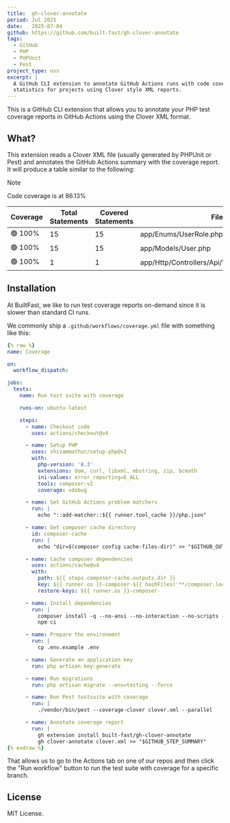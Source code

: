 ```yaml
---
title:  gh-clover-annotate
period: Jul 2025
date:   2025-07-04
github: https://github.com/built-fast/gh-clover-annotate
tags:
  - GitHub
  - PHP
  - PHPUnit
  - Pest
project_type: oss
excerpt: |
  A GitHub CLI extension to annotate GitHub Actions runs with code coverage
  statistics for projects using Clover style XML reports.
---
```


This is a GitHub CLI extension that allows you to annotate your
PHP test coverage reports in GitHub Actions using the Clover XML format.

## What?

This extension reads a Clover XML file (usually generated by PHPUnit or Pest)
and annotates the GitHub Actions summary with the coverage report. It will
produce a table similar to the following:

> [!NOTE]
>  Code coverage is at 86.13%

| Coverage | Total Statements | Covered Statements | File                                           |
| -------- | ---------------- | ------------------ | ---------------------------------------------- |
| 🟢 100%  | 15               | 15                 | app/Enums/UserRole.php                         |
| 🟢 100%  | 15               | 15                 | app/Models/User.php                            |
| 🟢 100%  | 1                | 1                  | app/Http/Controllers/Api/V1/PingController.php |

## Installation

At BuiltFast, we like to run test coverage reports on-demand since it is
slower than standard CI runs.

We commonly ship a `.github/workflows/coverage.yml` file with something like
this:

```yaml
{% raw %}
name: Coverage

on:
  workflow_dispatch:

jobs:
  tests:
    name: Run test suite with coverage

    runs-on: ubuntu-latest

    steps:
      - name: Checkout code
        uses: actions/checkout@v4

      - name: Setup PHP
        uses: shivammathur/setup-php@v2
        with:
          php-version: '8.3'
          extensions: dom, curl, libxml, mbstring, zip, bcmath
          ini-values: error_reporting=E_ALL
          tools: composer:v2
          coverage: xdebug

      - name: Set GitHub Actions problem matchers
        run: |
          echo "::add-matcher::${{ runner.tool_cache }}/php.json"

      - name: Get composer cache directory
        id: composer-cache
        run: |
          echo "dir=$(composer config cache-files-dir)" >> "$GITHUB_OUTPUT"

      - name: Cache composer dependencies
        uses: actions/cache@v4
        with:
          path: ${{ steps.composer-cache.outputs.dir }}
          key: ${{ runner.os }}-composer-${{ hashFiles('**/composer.lock') }}
          restore-keys: ${{ runner.os }}-composer-

      - name: Install dependencies
        run: |
          composer install -q --no-ansi --no-interaction --no-scripts --no-progress
          npm ci

      - name: Prepare the environment
        run: |
          cp .env.example .env

      - name: Generate an application key
        run: php artisan key:generate

      - name: Run migrations
        run: php artisan migrate --env=testing --force

      - name: Run Pest testsuite with coverage
        run: |
          ./vendor/bin/pest --coverage-clover clover.xml --parallel

      - name: Annotate coverage report
        run: |
          gh extension install built-fast/gh-clover-annotate
          gh clover-annotate clover.xml >> "$GITHUB_STEP_SUMMARY"
{% endraw %}
```

That allows us to go to the Actions tab on one of our repos and then click
the "Run workflow" button to run the test suite with coverage for a specific
branch.

## License

MIT License.
